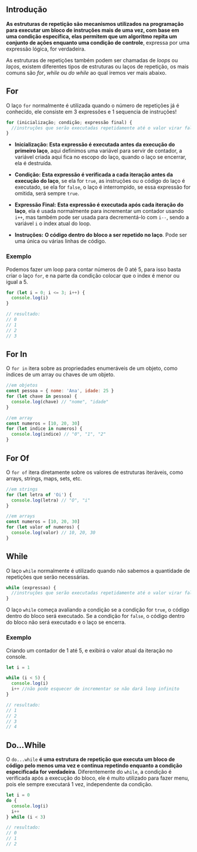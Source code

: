 ## Introdução

**As estruturas de repetição são mecanismos utilizados na programação para executar um bloco de instruções mais de uma vez, com base em uma condição específica, elas permitem que um algoritmo repita um conjunto de ações enquanto uma condição de controle**, expressa por uma expressão lógica, for verdadeira.

As estruturas de repetições também podem ser chamadas de _loops_ ou _laços_, existem diferentes tipos de estruturas ou laços de repetição, os mais comuns são _for_, _while_ ou _do while_ ao qual iremos ver mais abaixo.

## For

O laço `for` normalmente é utilizada quando o número de repetições já é conhecido, ele consiste em 3 expressões e 1 sequencia de instruções!

```js
for (inicialização; condição; expressão final) {
  //instruções que serão executadas repetidamente até o valor virar false
}
```

- **Inicialização:** **Esta expressão é executada antes da execução do primeiro laço**, aqui definimos uma variável para servir de contador, a variável criada aqui fica no escopo do laço, quando o laço se encerrar, ela é destruída.

- **Condição:** **Esta expressão é verificada a cada iteração antes da execução do laço**, se ela for `true`, as instruções ou o código do laço é executado, se ela for `false`, o laço é interrompido, se essa expressão for omitida, será sempre `true`.

- **Expressão Final:** **Esta expressão é executada após cada iteração do laço**, ela é usada normalmente para incrementar um contador usando `i++`, mas também pode ser usada para decrementá-lo com `i--`, sendo a variável `i` o index atual do loop.

- **Instruções:** **O código dentro do bloco a ser repetido no laço**. Pode ser uma única ou várias linhas de código.

### Exemplo

Podemos fazer um loop para contar números de 0 até 5, para isso basta criar o laço `for`, e na parte da condição colocar que o index é menor ou igual a 5.

```js
for (let i = 0; i <= 3; i++) {
  console.log(i)
}

// resultado:
// 0
// 1
// 2
// 3
```

## For In

O `for in` itera sobre as propriedades enumeráveis de um objeto, como índices de um array ou chaves de um objeto.

```js
//em objetos
const pessoa = { nome: 'Ana', idade: 25 }
for (let chave in pessoa) {
  console.log(chave) // "nome", "idade"
}

//em array
const numeros = [10, 20, 30]
for (let indice in numeros) {
  console.log(indice) // "0", "1", "2"
}
```

## For Of

O `for of` itera diretamente sobre os valores de estruturas iteráveis, como arrays, strings, maps, sets, etc.

```js
//em strings
for (let letra of 'Oi') {
  console.log(letra) // "O", "i"
}

//em arrays
const numeros = [10, 20, 30]
for (let valor of numeros) {
  console.log(valor) // 10, 20, 30
}
```

## While

O laço `while` normalmente é utilizado quando não sabemos a quantidade de repetições que serão necessárias.

```js
while (expressao) {
  //instruções que serão executadas repetidamente até o valor virar false
}
```

O laço `while` começa avaliando a condição se a condição for `true`, o código dentro do bloco será executado. Se a condição for `false`, o código dentro do bloco não será executado e o laço se encerra.

### Exemplo

Criando um contador de 1 até 5, e exibirá o valor atual da iteração no console.

```js
let i = 1

while (i < 5) {
  console.log(i)
  i++ //não pode esquecer de incrementar se não dará loop infinito
}

// resultado:
// 1
// 2
// 3
// 4
```

## Do...While

O `do...while` **é uma estrutura de repetição que executa um bloco de código pelo menos uma vez e continua repetindo enquanto a condição especificada for verdadeira**. Diferentemente do `while`, a condição é verificada após a execução do bloco, ele é muito utilizado para fazer menu, pois ele sempre executará 1 vez, independente da condição.

```js
let i = 0
do {
  console.log(i)
  i++
} while (i < 3)

// resultado:
// 0
// 1
// 2
```
